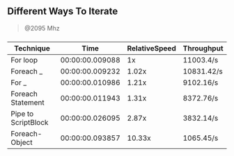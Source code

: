 
Different Ways To Iterate
-------------------------
> @2095 Mhz


### 


|Technique          |Time           |RelativeSpeed|Throughput|
|-------------------|---------------|-------------|----------|
|For loop           |00:00:00.009088|1x           |11003.4/s |
|Foreach _          |00:00:00.009232|1.02x        |10831.42/s|
|For _              |00:00:00.010986|1.21x        |9102.16/s |
|Foreach Statement  |00:00:00.011943|1.31x        |8372.76/s |
|Pipe to ScriptBlock|00:00:00.026095|2.87x        |3832.14/s |
|Foreach-Object     |00:00:00.093857|10.33x       |1065.45/s |




